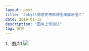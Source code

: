 ```yaml
---
layout: post
title: "Jekyll博客使用微博图床展示图片"
date: 2019-01-15
description: "图片上传测试"
tag: 博客
---   
```

1、图片1
![](https://ws1.sinaimg.cn/large/0072Lfvtly1g0omh6xvy4j30gv0u00un.jpg)
